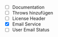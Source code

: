 - [ ] Documentation
- [ ] Throws hinzufügen
- [ ] License Header
- [x] Email Service
- [ ] User Email Status